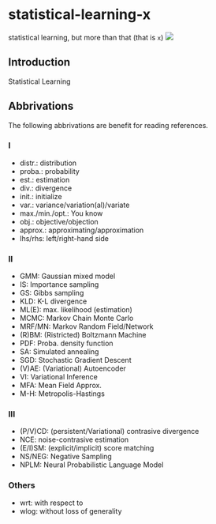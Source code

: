 # statistical-learning-x

statistical learning, but more than that (that is `x`)
![](https://i.stack.imgur.com/7U552.png)

## Introduction
Statistical Learning


## Abbrivations

The following abbrivations are benefit for reading references.

### I
- distr.: distribution
- proba.: probability
- est.: estimation
- div.: divergence
- init.: initialize
- var.: variance/variation(al)/variate
- max./min./opt.: You know
- obj.: objective/objection
- approx.: approximating/approximation
- lhs/rhs: left/right-hand side

### II
- GMM: Gaussian mixed model
- IS: Importance sampling
- GS: Gibbs sampling
- KLD: K-L divergence
- ML(E): max. likelihood (estimation)
- MCMC: Markov Chain Monte Carlo
- MRF/MN: Markov Random Field/Network
- (R)BM: (Ristricted) Boltzmann Machine
- PDF: Proba. density function
- SA: Simulated annealing
- SGD: Stochastic Gradient Descent
- (V)AE: (Variational) Autoencoder
- VI: Variational Inference
- MFA: Mean Field Approx.
- M-H: Metropolis-Hastings

### III
- (P/V)CD: (persistent/Variational) contrasive divergence
- NCE: noise-contrasive estimation
- (E/I)SM: (explicit/implicit) score matching
- NS/NEG: Negative Sampling
- NPLM: Neural Probabilistic Language Model


### Others
- wrt: with respect to
- wlog: without loss of generality